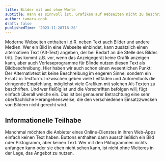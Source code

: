 ```yaml
---
title: Bilder mit und ohne Worte
subtitle: Wann es sinnvoll ist, Grafiken auf Webseiten nicht zu beschriften
author: tamara-cook
draft: false
publishedTime: '2023-11-28T16:26'
---
```


Moderne Webseiten enthalten i.d.R. neben Text auch Bilder und andere Medien.
Wer ein Bild in eine Webseite einbindet, kann zusätzlich einen alternativen Text (Alt-Text) angeben, der bei Bedarf an die Stelle des Bildes tritt.
Das kommt z.B. vor, wenn das Anzeigegerät keine Grafik anzeigen kann, aber auch Vorleseprogramme für Blinde nutzen diesen Text als Bildbeschreibung.
Hier haben wir auch schon einen wesentlichen Punkt: Der Alternativtext ist keine Beschreibung im engeren Sinne, sondern ein Ersatz in Textform.
Inzwischen geben viele Leitfäden und Autorentools die dringende Empfehlung, möglichst viele Grafiken mit solchen Alt-Texten zu beschriften.
Und wer fleißig ist und die Vorschriften befolgen will, fügt einfach überall welche ein.
Das ist bei genauerer Betrachtung eine sehr oberflächliche Herangehensweise, die den verschiedenen Einsatzzwecken von Bildern nicht gerecht wird.

## Informationelle Teilhabe

Manchmal möchten die Anbieter eines Online-Dienstes in ihren Web-Apps einfach keinen Text haben.
Buttons enthalten dann ausschließlich ein Bild oder Piktogramm, aber keinen Text.
Wer mit den Piktogrammen nichts anfangen kann oder sie eben nicht sehen kann, ist nicht ohne Weiteres in der Lage, das Angebot zu nutzen.
